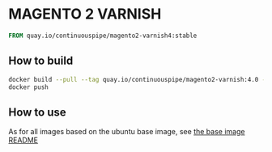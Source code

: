 # MAGENTO 2 VARNISH

```Dockerfile
FROM quay.io/continuouspipe/magento2-varnish4:stable
```

## How to build
```bash
docker build --pull --tag quay.io/continuouspipe/magento2-varnish:4.0 --rm .
docker push
```

## How to use

As for all images based on the ubuntu base image, see
[the base image README](../../ubuntu/16.04/README.md)
